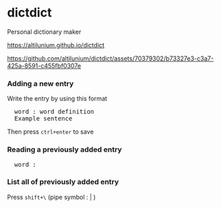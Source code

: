 # dictdict
Personal dictionary maker

https://altilunium.github.io/dictdict


https://github.com/altilunium/dictdict/assets/70379302/b73327e3-c3a7-425a-8591-c455fbf0307e


### Adding a new entry
Write the entry by using this format
<pre>
  word : word definition
  Example sentence
</pre>
Then press `ctrl+enter` to save

### Reading a previously added entry
<pre>
  word : 
</pre>

### List all of previously added entry
Press `shift+\` (pipe symbol : | )
